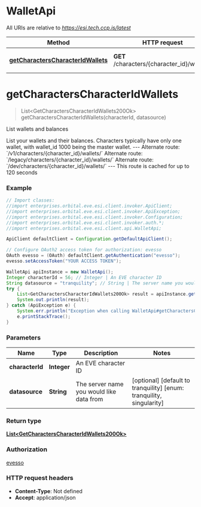 # WalletApi

All URIs are relative to *https://esi.tech.ccp.is/latest*

Method | HTTP request | Description
------------- | ------------- | -------------
[**getCharactersCharacterIdWallets**](WalletApi.md#getCharactersCharacterIdWallets) | **GET** /characters/{character_id}/wallets/ | List wallets and balances


<a name="getCharactersCharacterIdWallets"></a>
# **getCharactersCharacterIdWallets**
> List&lt;GetCharactersCharacterIdWallets200Ok&gt; getCharactersCharacterIdWallets(characterId, datasource)

List wallets and balances

List your wallets and their balances. Characters typically have only one wallet, with wallet_id 1000 being the master wallet.  ---  Alternate route: &#x60;/v1/characters/{character_id}/wallets/&#x60;  Alternate route: &#x60;/legacy/characters/{character_id}/wallets/&#x60;  Alternate route: &#x60;/dev/characters/{character_id}/wallets/&#x60;   ---  This route is cached for up to 120 seconds

### Example
```java
// Import classes:
//import enterprises.orbital.eve.esi.client.invoker.ApiClient;
//import enterprises.orbital.eve.esi.client.invoker.ApiException;
//import enterprises.orbital.eve.esi.client.invoker.Configuration;
//import enterprises.orbital.eve.esi.client.invoker.auth.*;
//import enterprises.orbital.eve.esi.client.api.WalletApi;

ApiClient defaultClient = Configuration.getDefaultApiClient();

// Configure OAuth2 access token for authorization: evesso
OAuth evesso = (OAuth) defaultClient.getAuthentication("evesso");
evesso.setAccessToken("YOUR ACCESS TOKEN");

WalletApi apiInstance = new WalletApi();
Integer characterId = 56; // Integer | An EVE character ID
String datasource = "tranquility"; // String | The server name you would like data from
try {
    List<GetCharactersCharacterIdWallets200Ok> result = apiInstance.getCharactersCharacterIdWallets(characterId, datasource);
    System.out.println(result);
} catch (ApiException e) {
    System.err.println("Exception when calling WalletApi#getCharactersCharacterIdWallets");
    e.printStackTrace();
}
```

### Parameters

Name | Type | Description  | Notes
------------- | ------------- | ------------- | -------------
 **characterId** | **Integer**| An EVE character ID |
 **datasource** | **String**| The server name you would like data from | [optional] [default to tranquility] [enum: tranquility, singularity]

### Return type

[**List&lt;GetCharactersCharacterIdWallets200Ok&gt;**](GetCharactersCharacterIdWallets200Ok.md)

### Authorization

[evesso](../README.md#evesso)

### HTTP request headers

 - **Content-Type**: Not defined
 - **Accept**: application/json


